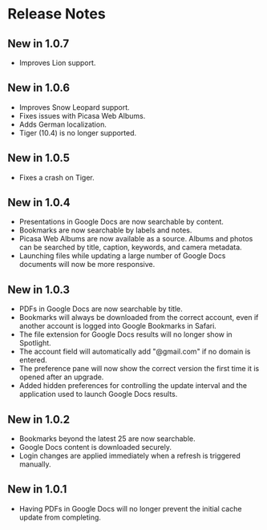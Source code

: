 # Release Notes #

## New in 1.0.7 ##
  * Improves Lion support.

## New in 1.0.6 ##
  * Improves Snow Leopard support.
  * Fixes issues with Picasa Web Albums.
  * Adds German localization.
  * Tiger (10.4) is no longer supported.

## New in 1.0.5 ##
  * Fixes a crash on Tiger.

## New in 1.0.4 ##
  * Presentations in Google Docs are now searchable by content.
  * Bookmarks are now searchable by labels and notes.
  * Picasa Web Albums are now available as a source. Albums and photos can be searched by title, caption, keywords, and camera metadata.
  * Launching files while updating a large number of Google Docs documents will now be more responsive.

## New in 1.0.3 ##
  * PDFs in Google Docs are now searchable by title.
  * Bookmarks will always be downloaded from the correct account, even if another account is logged into Google Bookmarks in Safari.
  * The file extension for Google Docs results will no longer show in Spotlight.
  * The account field will automatically add "@gmail.com" if no domain is entered.
  * The preference pane will now show the correct version the first time it is opened after an upgrade.
  * Added hidden preferences for controlling the update interval and the application used to launch Google Docs results.

## New in 1.0.2 ##
  * Bookmarks beyond the latest 25 are now searchable.
  * Google Docs content is downloaded securely.
  * Login changes are applied immediately when a refresh is triggered manually.

## New in 1.0.1 ##
  * Having PDFs in Google Docs will no longer prevent the initial cache update from completing.